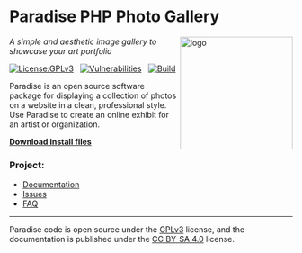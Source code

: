 # Paradise PHP Photo Gallery
<img src=https://centerkey.com/paradise/graphics/paradise-logo.svg align=right width=200 alt=logo>

_A simple and aesthetic image gallery to showcase your art portfolio_

[![License:GPLv3](https://img.shields.io/badge/License-GPL%20v3-blue.svg)](https://github.com/center-key/paradise/blob/main/LICENSE.txt)
&nbsp;
[![Vulnerabilities](https://snyk.io/test/github/center-key/paradise/badge.svg)](https://snyk.io/test/github/center-key/paradise)
&nbsp;
[![Build](https://travis-ci.org/center-key/paradise.svg)](https://travis-ci.org/center-key/paradise)

Paradise is an open source software package for displaying a collection of photos on a website in
a clean, professional style.  Use Paradise to create an online exhibit for an artist or
organization.

**[Download install files](https://github.com/center-key/paradise/tree/main/releases)**

### Project:
   * [Documentation](https://centerkey.com/paradise/)
   * [Issues](https://github.com/center-key/paradise/issues)
   * [FAQ](https://github.com/center-key/paradise/wiki/faq)

---
Paradise code is open source under the
[GPLv3](https://github.com/center-key/paradise/blob/main/LICENSE.txt) license,
and the documentation is published under the
[CC BY-SA 4.0](https://creativecommons.org/licenses/by-sa/4.0) license.
